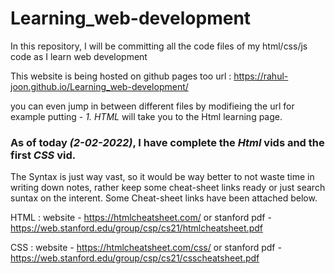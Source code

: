 # Learning_web-development
In this repository, I will be committing all the code files of my html/css/js code as I learn web development

This website is being hosted on github pages too
url : https://rahul-joon.github.io/Learning_web-development/

you can even jump in between different files by modifieing the url for example putting - *1. HTML* will take you to the Html learning page.


### As of today *(2-02-2022)*, I have complete the *Html* vids and the first *CSS* vid.
The Syntax is just way vast, so it would be way better to not waste time in writing down notes, rather keep some cheat-sheet links ready or just search suntax on the interent. Some Cheat-sheet links have been attached below.

HTML : website - https://htmlcheatsheet.com/ or stanford pdf - https://web.stanford.edu/group/csp/cs21/htmlcheatsheet.pdf

CSS : website - https://htmlcheatsheet.com/css/ or stanford pdf - https://web.stanford.edu/group/csp/cs21/csscheatsheet.pdf
